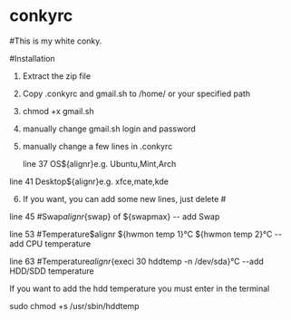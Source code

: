# conkyrc
#This is my white conky.

#Installation

1. Extract the zip file

2. Copy .conkyrc and gmail.sh to /home/ or your specified path

3. chmod +x gmail.sh

4. manually change gmail.sh login and password

5. manually change a few lines in .conkyrc 

   line 37 OS${alignr}e.g. Ubuntu,Mint,Arch

line 41 Desktop${alignr}e.g. xfce,mate,kde

6. If you want, you can add some new lines, just delete #

line 45 #Swap${alignr}${swap} of ${swapmax} -- add Swap

line 53 #Temperature$alignr ${hwmon temp 1}°C ${hwmon temp 2}°C --add CPU temperature

line 63 #Temperature${alignr}${execi 30 hddtemp -n /dev/sda}°C  --add HDD/SDD temperature

If you want to add the hdd temperature you must enter in the terminal

sudo chmod +s /usr/sbin/hddtemp
